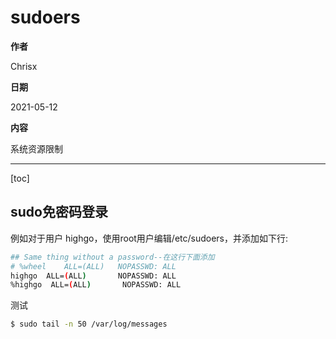 # sudoers

**作者**

Chrisx

**日期**

2021-05-12

**内容**

系统资源限制

----

[toc]

## sudo免密码登录

例如对于用户 highgo，使用root用户编辑/etc/sudoers，并添加如下行:

```sh
## Same thing without a password--在这行下面添加
# %wheel    ALL=(ALL)   NOPASSWD: ALL
highgo  ALL=(ALL)       NOPASSWD: ALL
%highgo  ALL=(ALL)       NOPASSWD: ALL
```

测试

```sh
$ sudo tail -n 50 /var/log/messages

```